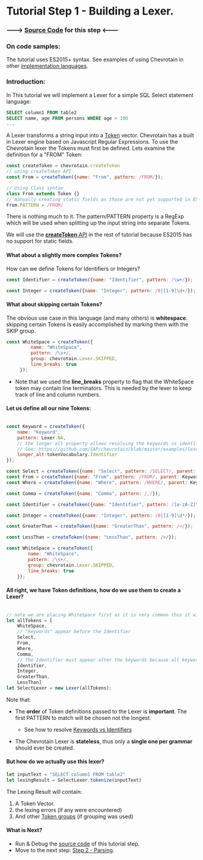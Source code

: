 # Tutorial Step 1 - Building a Lexer.

### ---> [Source Code](https://github.com/SAP/chevrotain/tree/master/docs/tutorial/src/step1_lexing) for this step <---


### On code samples:
The tutorial uses ES2015+ syntax.
See examples of using Chevrotain in other [implementation languages](https://github.com/SAP/chevrotain/tree/master/examples/implementation_languages).


### Introduction:
In This tutorial we will implement a Lexer for a simple SQL Select statement language:
 ```SQL
 SELECT column1 FROM table2
 SELECT name, age FROM persons WHERE age > 100
 ...
```

A Lexer transforms a string input into a [Token](http://sap.github.io/chevrotain/documentation/0_35_0/interfaces/_chevrotain_d_.itoken.html) vector.
Chevrotain has a built in Lexer engine based on Javascript Regular Expressions.
To use the Chevrotain lexer the Tokens must first be defined.
Lets examine the definition for a "FROM" Token:

```javascript
const createToken = chevrotain.createToken
// using createToken API
const From = createToken({name: "From", pattern: /FROM/});

// Using Class syntax 
class From extends Token {}
// manually creating static fields as those are not yet supported in ES2015
From.PATTERN = /FROM/
```
 
There is nothing much to it. The pattern/PATTERN property is a RegExp which will be used when splitting up the input string
into separate Tokens.

We will use the [**createToken** API](http://sap.github.io/chevrotain/documentation/0_35_0/modules/_chevrotain_d_.html#createtoken) 
in the rest of tutorial because ES2015 has no support for static fields.
 
 

#### What about a slightly more complex Tokens? 

How can we define Tokens for Identifiers or Integers?
 
```javascript
const Identifier = createToken({name: "Identifier", pattern: /\w+/});

const Integer = createToken({name: "Integer", pattern: /0|[1-9]\d+/});
```


#### What about skipping certain Tokens? 
The obvious use case in this language (and many others) is **whitespace**. skipping certain Tokens is easily
accomplished by marking them with the SKIP group.

```javascript
const WhiteSpace = createToken({
         name: "WhiteSpace", 
         pattern: /\s+/,
         group: chevrotain.Lexer.SKIPPED,
         line_breaks: true
     });
```

* Note that we used the **line_breaks** property to flag that the WhiteSpace token may contain line terminators.
  This is needed by the lexer to keep track of line and column numbers.

#### Let us define all our nine Tokens:

```javascript

const Keyword = createToken({
    name: "Keyword",
    pattern: Lexer.NA,
    // the longer alt property allows resolving the keywords vs identifiers ambiguity
    // See: https://github.com/SAP/chevrotain/blob/master/examples/lexer/keywords_vs_identifiers/keywords_vs_identifiers.js
    longer_alt:tokenVocabulary.Identifier
});

const Select = createToken({name: "Select", pattern: /SELECT/, parent: Keyword});
const From = createToken({name: "From", pattern: /FROM/, parent: Keyword});
const Where = createToken({name: "Where", pattern: /WHERE/, parent: Keyword});

const Comma = createToken({name: "Comma", pattern: /,/});

const Identifier = createToken({name: "Identifier", pattern: /[a-zA-Z]\w*/});

const Integer = createToken({name: "Integer", pattern: /0|[1-9]\d*/});

const GreaterThan = createToken({name: "GreaterThan", pattern: /</});

const LessThan = createToken({name: "LessThan", pattern: />/});

const WhiteSpace = createToken({
        name: "WhiteSpace",
        pattern: /\s+/,
        group: chevrotain.Lexer.SKIPPED,
        line_breaks: true
    }); 
```


#### All right, we have Token definitions, how do we use them to create a Lexer?

```javascript

// note we are placing WhiteSpace first as it is very common thus it will speed up the lexer.
let allTokens = [
    WhiteSpace,
    // "keywords" appear before the Identifier
    Select, 
    From,
    Where,
    Comma,
    // The Identifier must appear after the keywords because all keywords are valid identifiers.
    Identifier, 
    Integer, 
    GreaterThan, 
    LessThan]
let SelectLexer = new Lexer(allTokens);

```

Note that:
* The **order** of Token definitions passed to the Lexer is **important**.
  The first PATTERN to match will be chosen not the longest.
  * See how to resolve [Keywords vs Identifiers](https://github.com/SAP/chevrotain/blob/master/examples/lexer/keywords_vs_identifiers/keywords_vs_identifiers.js)

* The Chevrotain Lexer is **stateless**, thus only a **single one per grammar** should ever be created.
                          

#### But how do we actually use this lexer?

```javascript
let inputText = "SELECT column1 FROM table2"
let lexingResult = SelectLexer.tokenize(inputText)
```

The Lexing Result will contain: 
1. A Token Vector.
2. the lexing errors (if any were encountered)
3. And other [Token groups](https://github.com/SAP/chevrotain/blob/master/examples/lexer/token_groups/token_groups.js) (if grouping was used)


#### What is Next?
* Run & Debug the [source code](https://github.com/SAP/chevrotain/blob/master/docs/tutorial/src/step1_lexing) of 
  this tutorial step.
* Move to the next step: [Step 2 - Parsing](https://github.com/SAP/chevrotain/blob/master/docs/tutorial/step2_parsing.md).
